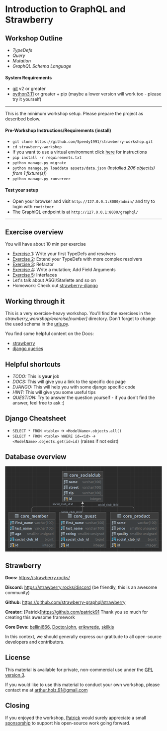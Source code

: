 # Introduction to GraphQL and Strawberry


## Workshop Outline
- _TypeDefs_
- _Query_
- _Mutation_
- _GraphQL Schema Language_


#### System Requirements
- [git](https://git-scm.com/) v2 or greater
- [python3.11](https://www.python.org/downloads/) or greater + pip (maybe a lower version will work too - please try it yourself)

----
This is the minimum workshop setup. Please prepare the project as described below.

#### Pre-Workshop Instructions/Requirements (install)
- `git clone https://github.com/Speedy1991/strawberry-workshop.git`
- `cd strawberry-workshop`
- If you want to use a virtual environment click [here](https://virtualenv.pypa.io/en/latest/user_guide.html) for instructions 
- `pip install -r requirements.txt`
- `python manage.py migrate`
- `python manage.py loaddata assets/data.json` (_Installed 206 object(s) from 1 fixture(s)_)
- `python manage.py runserver`

#### Test your setup
- Open your browser and visit `http://127.0.0.1:8000/admin/` and try to login with `root:toor`
- The GraphiQL endpoint is at `http://127.0.0.1:8000/graphql/`

----


## Exercise overview

You will have about 10 min per exercise

- [Exercise 1](https://github.com/Speedy1991/strawberry-workshop/tree/main/exercise1): Write your first TypeDefs and resolvers
- [Exercise 2](https://github.com/Speedy1991/strawberry-workshop/tree/main/exercise2): Extend your TypeDefs with more complex resolvers
- [Exercise 3](https://github.com/Speedy1991/strawberry-workshop/tree/main/exercise3): Refactor
- [Exercise 4](https://github.com/Speedy1991/strawberry-workshop/tree/main/exercise4): Write a mutation; Add Field Arguments
- [Exercise 5](https://github.com/Speedy1991/strawberry-workshop/tree/main/exercise5): Interfaces
- Let's talk about ASGI/Starlette and so on
- Homework: Check out [strawberry-django](https://github.com/strawberry-graphql/strawberry-django)

## Working through it
This is a very exercise-heavy workshop. You'll find the exercises in the _strawberry_workshop/exercise[number]_ directory.
Don't forget to change the used schema in the [urls.py](https://github.com/Speedy1991/strawberry-workshop/blob/master/core/urls.py#L2).

You find some helpful content on the Docs:
- [strawberry](https://strawberry.rocks/docs)
- [django queries](https://docs.djangoproject.com/en/5.0/topics/db/queries/)

## Helpful shortcuts
- _TODO:_ This is **your** job
- _DOCS:_ This will give you a link to the specific doc page
- _DJANGO:_ This will help you with some django specific code
- _HINT:_ This will give you some useful tips
- _QUESTION:_ Try to answer the question yourself - if you don't find the answer, feel free to ask :)

## Django Cheatsheet
- `SELECT * FROM <table>` -> `<ModelName>.objects.all()`
- `SELECT * FROM <table> WHERE id=<id>` -> `<ModelName>.objects.get(id=id)` (raises if not exist)


## Database overview
![Database overview](assets/db.png)


## Strawberry
__Docs:__ https://strawberry.rocks/

__Discord:__ https://strawberry.rocks/discord (be friendly, this is an awesome community)

__Github:__ https://github.com/strawberry-graphql/strawberry

__Creator:__ [Patrick]https://github.com/patrick91 Thank you so much for creating this awesome framework

__Core Devs:__ [bellini666](https://github.com/bellini666), [DoctorJohn](https://github.com/DoctorJohn), [erikwrede](https://github.com/erikwrede), [skilkis](https://github.com/skilkis) 

In this context, we should generally express our gratitude to all open-source developers and contributors.

## License
This material is available for private, non-commercial use under the [GPL version 3](https://www.gnu.org/licenses/gpl-3.0-standalone.html).

If you would like to use this material to conduct your own workshop, please contact me at arthur.holz.91@gmail.com


## Closing

If you enjoyed the workshop, [Patrick](https://github.com/patrick91) would surely appreciate a small [sponsorship](https://github.com/sponsors/patrick91) to support his open-source work going forward.
